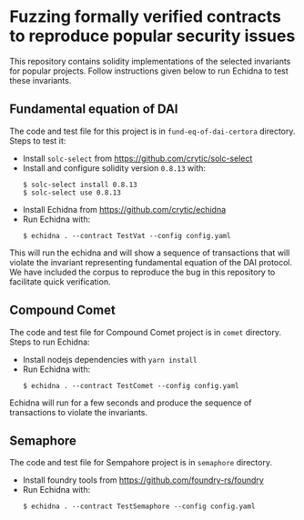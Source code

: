 # Fuzzing formally verified contracts to reproduce popular security issues

This repository contains solidity implementations of the selected invariants for popular projects. Follow instructions given below to run Echidna to test these invariants.

## Fundamental equation of  DAI

The code and test file for this project is in `fund-eq-of-dai-certora` directory. Steps to test it:

- Install `solc-select` from https://github.com/crytic/solc-select
- Install and configure solidity version `0.8.13` with:
    ```
    $ solc-select install 0.8.13
    $ solc-select use 0.8.13
    ```
- Install Echidna from https://github.com/crytic/echidna
- Run Echidna with: 
    ```
    $ echidna . --contract TestVat --config config.yaml
    ```

This will run the echidna and will show a sequence of transactions that will violate the invariant representing fundamental equation of the DAI protocol. We have included the corpus to reproduce the bug in this repository to facilitate quick verification.

## Compound Comet

The code and test file for Compound Comet project is in `comet` directory. Steps to run Echidna:

- Install nodejs dependencies with `yarn install`
- Run Echidna with:
    ```
    $ echidna . --contract TestComet --config config.yaml
    ```
Echidna will run for a few seconds and produce the sequence of transactions to violate the invariants.

## Semaphore

The code and test file for Sempahore project is in `semaphore` directory. 

- Install foundry tools from https://github.com/foundry-rs/foundry
- Run Echidna with:
    ```
    $ echidna . --contract TestSemaphore --config config.yaml
    ```
